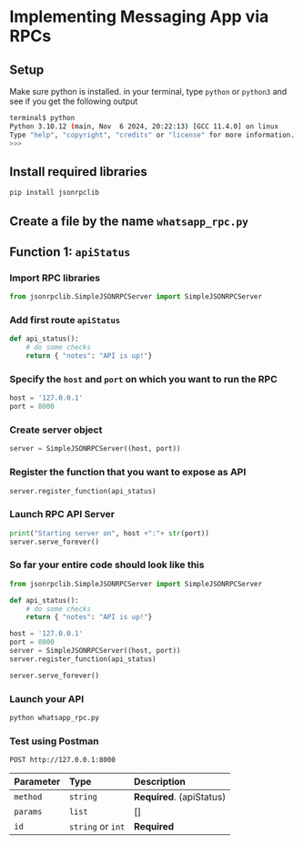# Implementing Messaging App via RPCs

## Setup
Make sure python is installed. in your terminal, type `python` or `python3` and see if you get the following output
```bash
terminal$ python
Python 3.10.12 (main, Nov  6 2024, 20:22:13) [GCC 11.4.0] on linux
Type "help", "copyright", "credits" or "license" for more information.
>>>
```

## Install required libraries
```bash
pip install jsonrpclib
```

## Create a file by the name `whatsapp_rpc.py`

## Function 1: `apiStatus`
### Import RPC libraries
```python
from jsonrpclib.SimpleJSONRPCServer import SimpleJSONRPCServer
```

### Add first route `apiStatus`
```python
def api_status():
    # do some checks
    return { "notes": "API is up!"}
```

### Specify the `host` and `port` on which you want to run the RPC
```python
host = '127.0.0.1'
port = 8000
```

### Create server object
```python
server = SimpleJSONRPCServer((host, port))
```

### Register the function that you want to expose as API
```python
server.register_function(api_status)
```

### Launch RPC API Server
```python
print("Starting server on", host +":"+ str(port))
server.serve_forever()
```

### So far your entire code should look like this
```python
from jsonrpclib.SimpleJSONRPCServer import SimpleJSONRPCServer

def api_status():
    # do some checks
    return { "notes": "API is up!"}

host = '127.0.0.1'
port = 8000
server = SimpleJSONRPCServer((host, port))
server.register_function(api_status)

server.serve_forever()
```

### Launch your API
```bash
python whatsapp_rpc.py
```

### Test using Postman
```http
POST http://127.0.0.1:8000
```

| Parameter | Type     | Description                |
| :-------- | :------- | :------------------------- |
| `method`  | `string` | **Required**. (apiStatus)   |
| `params`  | `list`   | []                          |
| `id    `  | `string` or `int` | **Required**      |
